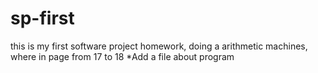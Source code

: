 # sp-first
this is my first software project homework, doing a arithmetic machines, where in page from 17 to 18
*Add a file about program
